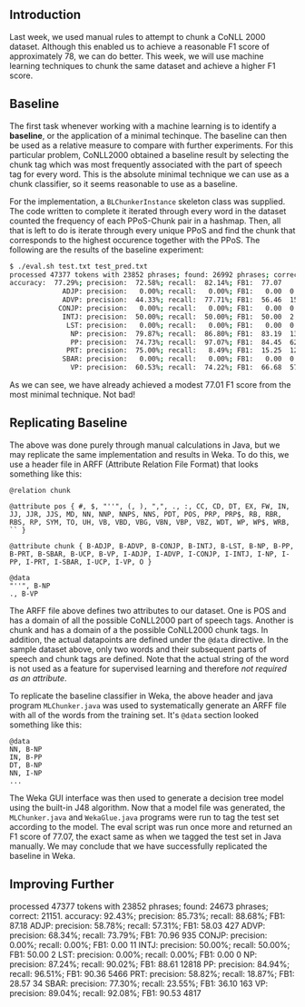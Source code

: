 Introduction
------------

Last week, we used manual rules to attempt to chunk a CoNLL 2000 dataset. Although this enabled us to achieve a reasonable F1 score of approximately 78, we can do better. This week, we will use machine learning techniques to chunk the same dataset and achieve a higher F1 score.

Baseline
--------

The first task whenever working with a machine learning is to identify a **baseline**, or the application of a minimal techinque. The baseline can then be used as a relative measure to compare with further experiments. For this particular problem, CoNLL2000 obtained a baseline result by selecting the chunk tag which was most frequently associated with the part of speech tag for every word. This is the absolute minimal technique we can use as a chunk classifier, so it seems reasonable to use as a baseline.

For the implementation, a `BLChunkerInstance` skeleton class was supplied. The code written to complete it iterated through every word in the dataset counted the frequency of each PPoS-Chunk pair in a hashmap. Then, all that is left to do is iterate through every unique PPoS and find the chunk that corresponds to the highest occurence together with the PPoS. The following are the results of the baseline experiment:

```bash
$ ./eval.sh test.txt test_pred.txt
processed 47377 tokens with 23852 phrases; found: 26992 phrases; correct: 19592.
accuracy:  77.29%; precision:  72.58%; recall:  82.14%; FB1:  77.07
             ADJP: precision:   0.00%; recall:   0.00%; FB1:   0.00  0
             ADVP: precision:  44.33%; recall:  77.71%; FB1:  56.46  1518
            CONJP: precision:   0.00%; recall:   0.00%; FB1:   0.00  0
             INTJ: precision:  50.00%; recall:  50.00%; FB1:  50.00  2
              LST: precision:   0.00%; recall:   0.00%; FB1:   0.00  0
               NP: precision:  79.87%; recall:  86.80%; FB1:  83.19  13500
               PP: precision:  74.73%; recall:  97.07%; FB1:  84.45  6249
              PRT: precision:  75.00%; recall:   8.49%; FB1:  15.25  12
             SBAR: precision:   0.00%; recall:   0.00%; FB1:   0.00  0
               VP: precision:  60.53%; recall:  74.22%; FB1:  66.68  5711
```

As we can see, we have already achieved a modest 77.01 F1 score from the most minimal technique. Not bad!

Replicating Baseline
--------------------

The above was done purely through manual calculations in Java, but we may replicate the same implementation and results in Weka. To do this, we use a header file in ARFF (Attribute Relation File Format) that looks something like this:

```
@relation chunk

@attribute pos { #, $, "''", (, ), ",", ., :, CC, CD, DT, EX, FW, IN, JJ, JJR, JJS, MD, NN, NNP, NNPS, NNS, PDT, POS, PRP, PRP$, RB, RBR, RBS, RP, SYM, TO, UH, VB, VBD, VBG, VBN, VBP, VBZ, WDT, WP, WP$, WRB, `` }

@attribute chunk { B-ADJP, B-ADVP, B-CONJP, B-INTJ, B-LST, B-NP, B-PP, B-PRT, B-SBAR, B-UCP, B-VP, I-ADJP, I-ADVP, I-CONJP, I-INTJ, I-NP, I-PP, I-PRT, I-SBAR, I-UCP, I-VP, O }

@data
"''", B-NP
., B-VP
```

The ARFF file above defines two attributes to our dataset. One is POS and has a domain of all the possible CoNLL2000 part of speech tags. Another is chunk and has a domain of a the possible CoNLL2000 chunk tags. In addition, the actual datapoints are defined under the `@data` directive. In the sample dataset above, only two words and their subsequent parts of speech and chunk tags are defined. Note that the actual string of the word is not used as a feature for supervised learning and therefore _not required as an attribute_.

To replicate the baseline classifier in Weka, the above header and java program `MLChunker.java` was used to systematically generate an ARFF file with all of the words from the training set. It's `@data` section looked something like this:

```
@data
NN, B-NP
IN, B-PP
DT, B-NP
NN, I-NP
...
```

The Weka GUI interface was then used to generate a decision tree model using the built-in J48 algorithm. Now that a model file was generated, the `MLChunker.java` and `WekaGlue.java` programs were run to tag the test set according to the model. The eval script was run once more and returned an F1 score of 77.07, the exact same as when we tagged the test set in Java manually. We may conclude that we have successfully replicated the baseline in Weka.

Improving Further
-----------------

processed 47377 tokens with 23852 phrases; found: 24673 phrases; correct: 21151.
accuracy:  92.43%; precision:  85.73%; recall:  88.68%; FB1:  87.18
             ADJP: precision:  58.78%; recall:  57.31%; FB1:  58.03  427
             ADVP: precision:  68.34%; recall:  73.79%; FB1:  70.96  935
            CONJP: precision:   0.00%; recall:   0.00%; FB1:   0.00  11
             INTJ: precision:  50.00%; recall:  50.00%; FB1:  50.00  2
              LST: precision:   0.00%; recall:   0.00%; FB1:   0.00  0
               NP: precision:  87.24%; recall:  90.02%; FB1:  88.61  12818
               PP: precision:  84.94%; recall:  96.51%; FB1:  90.36  5466
              PRT: precision:  58.82%; recall:  18.87%; FB1:  28.57  34
             SBAR: precision:  77.30%; recall:  23.55%; FB1:  36.10  163
               VP: precision:  89.04%; recall:  92.08%; FB1:  90.53  4817

